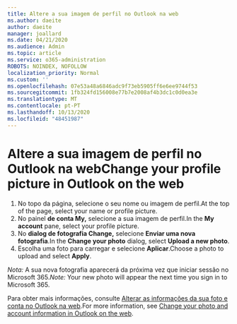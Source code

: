 ```yaml
---
title: Altere a sua imagem de perfil no Outlook na web
ms.author: daeite
author: daeite
manager: joallard
ms.date: 04/21/2020
ms.audience: Admin
ms.topic: article
ms.service: o365-administration
ROBOTS: NOINDEX, NOFOLLOW
localization_priority: Normal
ms.custom: ''
ms.openlocfilehash: 07e53a48a6846adc9f73eb5905ff6e6ee9744f53
ms.sourcegitcommit: 1fb324fd156008e77b7e2008af4b3dc1c0d0ea3e
ms.translationtype: MT
ms.contentlocale: pt-PT
ms.lasthandoff: 10/13/2020
ms.locfileid: "48451987"
---
```

# <a name="change-your-profile-picture-in-outlook-on-the-web"></a><span data-ttu-id="a17a8-102">Altere a sua imagem de perfil no Outlook na web</span><span class="sxs-lookup"><span data-stu-id="a17a8-102">Change your profile picture in Outlook on the web</span></span>

1. <span data-ttu-id="a17a8-103">No topo da página, selecione o seu nome ou imagem de perfil.</span><span class="sxs-lookup"><span data-stu-id="a17a8-103">At the top of the page, select your name or profile picture.</span></span>
1. <span data-ttu-id="a17a8-104">No painel **de conta My,** selecione a sua imagem de perfil.</span><span class="sxs-lookup"><span data-stu-id="a17a8-104">In the **My account** pane, select your profile picture.</span></span>
1. <span data-ttu-id="a17a8-105">No **dialog de fotografia Change,** selecione **Enviar uma nova fotografia**.</span><span class="sxs-lookup"><span data-stu-id="a17a8-105">In the **Change your photo** dialog, select **Upload a new photo**.</span></span>
1. <span data-ttu-id="a17a8-106">Escolha uma foto para carregar e selecione **Aplicar**.</span><span class="sxs-lookup"><span data-stu-id="a17a8-106">Choose a photo to upload and select **Apply**.</span></span>

<span data-ttu-id="a17a8-107">*Nota:* A sua nova fotografia aparecerá da próxima vez que iniciar sessão no Microsoft 365.</span><span class="sxs-lookup"><span data-stu-id="a17a8-107">*Note:* Your new photo will appear the next time you sign in to Microsoft 365.</span></span>

<span data-ttu-id="a17a8-108">Para obter mais informações, consulte [Alterar as informações da sua foto e conta no Outlook na web](https://support.office.com/article/b2dbb289-851d-4bed-93c3-3e136f5659ec).</span><span class="sxs-lookup"><span data-stu-id="a17a8-108">For more information, see [Change your photo and account information in Outlook on the web](https://support.office.com/article/b2dbb289-851d-4bed-93c3-3e136f5659ec).</span></span>
